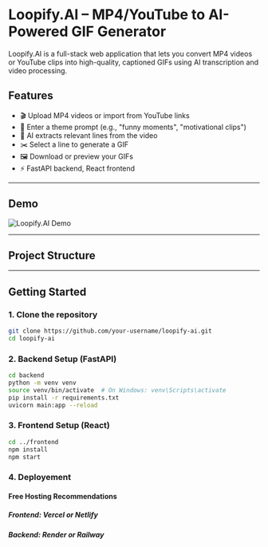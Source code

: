 # Loopify.AI – MP4/YouTube to AI-Powered GIF Generator

Loopify.AI is a full-stack web application that lets you convert MP4 videos or YouTube clips into high-quality, captioned GIFs using AI transcription and video processing.

## Features

- 🎬 Upload MP4 videos or import from YouTube links
- 📝 Enter a theme prompt (e.g., "funny moments", "motivational clips")
- 🤖 AI extracts relevant lines from the video
- ✂️ Select a line to generate a GIF
- 🖼️ Download or preview your GIFs
- ⚡ FastAPI backend, React frontend

---

## Demo

![Loopify.AI Demo](demo.gif) <!-- Add a demo GIF or screenshot if available -->

---

## Project Structure



---

## Getting Started

### 1. Clone the repository

```sh
git clone https://github.com/your-username/loopify-ai.git
cd loopify-ai
```

### 2. Backend Setup (FastAPI)
```sh
cd backend
python -m venv venv
source venv/bin/activate  # On Windows: venv\Scripts\activate
pip install -r requirements.txt
uvicorn main:app --reload
```

### 3. Frontend Setup (React)
```sh
cd ../frontend
npm install
npm start
```

### 4. Deployement
#### Free Hosting Recommendations

##### Frontend: Vercel or Netlify
##### Backend: Render or Railway
